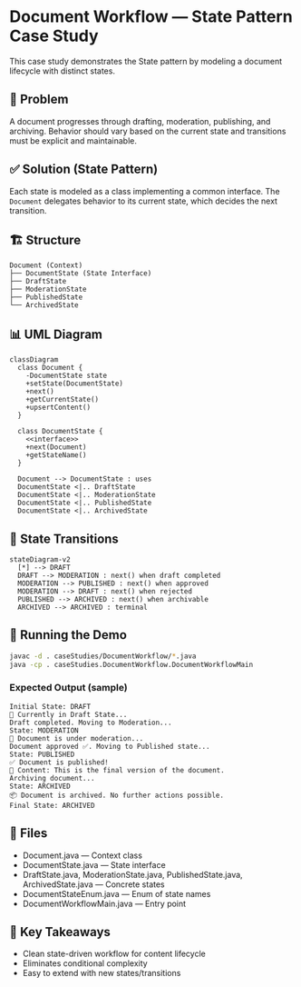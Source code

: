 # Document Workflow — State Pattern Case Study

This case study demonstrates the State pattern by modeling a document lifecycle with distinct states.

## 🎯 Problem
A document progresses through drafting, moderation, publishing, and archiving. Behavior should vary based on the current state and transitions must be explicit and maintainable.

## ✅ Solution (State Pattern)
Each state is modeled as a class implementing a common interface. The `Document` delegates behavior to its current state, which decides the next transition.

## 🏗️ Structure
```
Document (Context)
├── DocumentState (State Interface)
├── DraftState
├── ModerationState
├── PublishedState
└── ArchivedState
```

## 📊 UML Diagram
```mermaid
classDiagram
  class Document {
    -DocumentState state
    +setState(DocumentState)
    +next()
    +getCurrentState()
    +upsertContent()
  }

  class DocumentState {
    <<interface>>
    +next(Document)
    +getStateName()
  }

  Document --> DocumentState : uses
  DocumentState <|.. DraftState
  DocumentState <|.. ModerationState
  DocumentState <|.. PublishedState
  DocumentState <|.. ArchivedState
```

## 🔄 State Transitions
```mermaid
stateDiagram-v2
  [*] --> DRAFT
  DRAFT --> MODERATION : next() when draft completed
  MODERATION --> PUBLISHED : next() when approved
  MODERATION --> DRAFT : next() when rejected
  PUBLISHED --> ARCHIVED : next() when archivable
  ARCHIVED --> ARCHIVED : terminal
```

## 🚀 Running the Demo
```bash
javac -d . caseStudies/DocumentWorkflow/*.java
java -cp . caseStudies.DocumentWorkflow.DocumentWorkflowMain
```

### Expected Output (sample)
```
Initial State: DRAFT
📄 Currently in Draft State...
Draft completed. Moving to Moderation...
State: MODERATION
👀 Document is under moderation...
Document approved ✅. Moving to Published state...
State: PUBLISHED
✅ Document is published!
📜 Content: This is the final version of the document.
Archiving document...
State: ARCHIVED
📦 Document is archived. No further actions possible.
Final State: ARCHIVED
```

## 🧩 Files
- Document.java — Context class
- DocumentState.java — State interface
- DraftState.java, ModerationState.java, PublishedState.java, ArchivedState.java — Concrete states
- DocumentStateEnum.java — Enum of state names
- DocumentWorkflowMain.java — Entry point

## 🎯 Key Takeaways
- Clean state-driven workflow for content lifecycle
- Eliminates conditional complexity
- Easy to extend with new states/transitions


